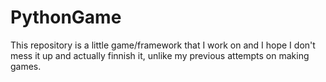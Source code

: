 # PythonGame
This repository is a little game/framework that I work on and I hope I don't mess it up and actually finnish it, unlike my previous attempts on making games.
